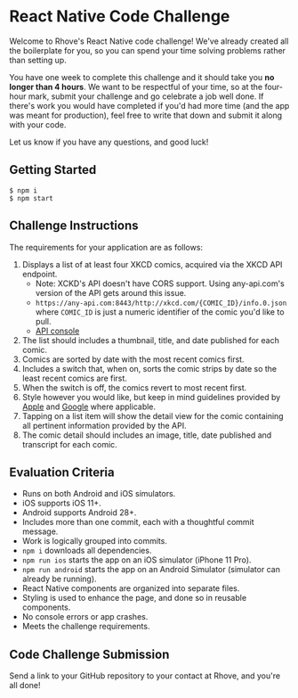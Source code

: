 # React Native Code Challenge

Welcome to Rhove's React Native code challenge! We've already created all the boilerplate for you, so you can spend your time solving problems rather than setting up.

You have one week to complete this challenge and it should take you **no longer than 4 hours**. We want to be respectful of your time, so at the four-hour mark, submit your challenge and go celebrate a job well done. If there's work you would have completed if you'd had more time (and the app was meant for production), feel free to write that down and submit it along with your code. 

Let us know if you have any questions, and good luck!

## Getting Started

    $ npm i
    $ npm start

## Challenge Instructions

The requirements for your application are as follows:

1) Displays a list of at least four XKCD comics, acquired via the XKCD API endpoint. 
    * Note: XCKD's API doesn't have CORS support. Using any-api.com's version of the API gets around this issue.
    * `https://any-api.com:8443/http://xkcd.com/{COMIC_ID}/info.0.json` where `COMIC_ID` is just a numeric identifier of the comic you'd like to pull.
    * [API console](https://any-api.com/xkcd_com/xkcd_com/console/_comicId_info_0_json/GET)
2) The list should includes a thumbnail, title, and date published for each comic.
3) Comics are sorted by date with the most recent comics first.
4) Includes a switch that, when on, sorts the comic strips by date so the least recent comics are first.
5) When the switch is off, the comics revert to most recent first.
6) Style however you would like, but keep in mind guidelines provided by [Apple](https://developer.apple.com/design/human-interface-guidelines/ios/overview/themes/) and [Google](https://developer.android.com/design) where applicable.
7) Tapping on a list item will show the detail view for the comic containing all pertinent information provided by the API.
8) The comic detail should includes an image, title, date published and transcript for each comic.

## Evaluation Criteria

* Runs on both Android and iOS simulators.
* iOS supports iOS 11+.
* Android supports Android 28+.
* Includes more than one commit, each with a thoughtful commit message.
* Work is logically grouped into commits.
* `npm i` downloads all dependencies.
* `npm run ios` starts the app on an iOS simulator (iPhone 11 Pro).
* `npm run android` starts the app on an Android Simulator (simulator can already be running).
* React Native components are organized into separate files.
* Styling is used to enhance the page, and done so in reusable components.
* No console errors or app crashes.
* Meets the challenge requirements.

## Code Challenge Submission

Send a link to your GitHub repository to your contact at Rhove, and you're all done!
